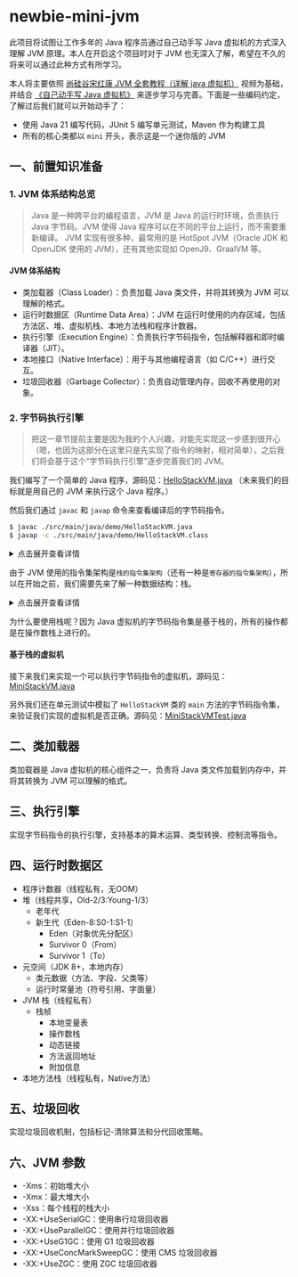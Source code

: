 # newbie-mini-jvm

此项目将试图让工作多年的 Java 程序员通过自己动手写 Java 虚拟机的方式深入理解 JVM 原理。本人在开启这个项目时对于 JVM 也无深入了解，希望在不久的将来可以通过此种方式有所学习。

本人将主要依照 [尚硅谷宋红康 JVM 全套教程（详解 java 虚拟机）](https://www.bilibili.com/video/BV1PJ411n7xZ) 视频为基础，并结合 [《自己动手写 Java 虚拟机》](https://github.com/zxh0/jvmgo-book) 来逐步学习与完善。下面是一些编码约定，了解过后我们就可以开始动手了：

- 使用 Java 21 编写代码，JUnit 5 编写单元测试，Maven 作为构建工具
- 所有的核心类都以 `mini` 开头，表示这是一个迷你版的 JVM

## 一、前置知识准备

### 1. JVM 体系结构总览
> Java 是一种跨平台的编程语言，JVM 是 Java 的运行时环境，负责执行 Java 字节码。JVM 使得 Java 程序可以在不同的平台上运行，而不需要重新编译。
> JVM 实现有很多种，最常用的是 HotSpot JVM（Oracle JDK 和 OpenJDK 使用的 JVM），还有其他实现如 OpenJ9、GraalVM 等。

#### JVM 体系结构
- 类加载器（Class Loader）：负责加载 Java 类文件，并将其转换为 JVM 可以理解的格式。
- 运行时数据区（Runtime Data Area）：JVM 在运行时使用的内存区域，包括方法区、堆、虚拟机栈、本地方法栈和程序计数器。
- 执行引擎（Execution Engine）：负责执行字节码指令，包括解释器和即时编译器（JIT）。
- 本地接口（Native Interface）：用于与其他编程语言（如 C/C++）进行交互。
- 垃圾回收器（Garbage Collector）：负责自动管理内存，回收不再使用的对象。

### 2. 字节码执行引擎
> 把这一章节提前主要是因为我的个人兴趣，对能先实现这一步感到很开心（嗯，也因为这部分在这里只是先实现了指令的映射，相对简单），之后我们将会基于这个“字节码执行引擎”逐步完善我们的 JVM。

我们编写了一个简单的 Java 程序，源码见：[HelloStackVM.java](./src/main/java/demo/HelloStackVM.java) （未来我们的目标就是用自己的 JVM 来执行这个 Java 程序。）

然后我们通过 `javac` 和 `javap` 命令来查看编译后的字节码指令。

```bash
$ javac ./src/main/java/demo/HelloStackVM.java
$ javap -c ./src/main/java/demo/HelloStackVM.class
```

<details>
<summary>点击展开查看详情</summary>

通过 `javap` 我们可以看到 `HelloStackVM` 类的字节码指令集，我们重点关注 `main` 方法的字节码指令集 ，下面以表格的形式对应字节码指令和
Java 源码的关系：

| Java 源码                | 字节码指令                                            |
| ------------------------ | ----------------------------------------------------- |
| `int a = 3;`             | `iconst_3` `istore_1`                                 |
| `int b = 4;`             | `iconst_4` `istore_2`                                 |
| `int c = a + b;`         | `iload_1` `iload_2` `iadd` `istore_3`                 |
| `System.out.println(c);` | `getstatic` `iload_3` `invokedynamic` `invokevirtual` |
| `return;`                | `return`                                              |

我们来分析一下字节码指令（只需要了解大致意思即可）：

- `iconst_3`：将整数常量 3 压入操作数栈。
- `istore_1`：将操作数栈顶的整数值存入局部变量表的第 1 个位置。
- `iload_1`：将局部变量表第 1 个位置的整数值压入操作数栈。
- `iadd`：将操作数栈顶的两个整数值相加，并将结果压入操作数栈。
- `istore_3`：将操作数栈顶的整数值存入局部变量表的第 3 个位置。
- `getstatic`：获取静态字段的值，并将其压入操作数栈。
- `invokedynamic`：动态调用方法。
- `invokevirtual`：调用实例方法。
- `return`：返回。
</details>

由于 JVM 使用的指令集架构是`栈的指令集架构`（还有一种是`寄存器的指令集架构`），所以在开始之前，我们需要先来了解一种数据结构：栈。

<details>
<summary>点击展开查看详情</summary>

#### 栈（Stack）

栈是一种后进先出（LIFO）的数据结构，具有以下特点：

- 只能在栈顶进行插入和删除操作。
- 栈顶元素是最后插入的元素，栈底元素是最先插入的元素。

有两种常见的栈实现方式：

| 实现方式 | 关键说明                               | 优点                   | 缺点           |
| -------- | -------------------------------------- | ---------------------- | -------------- |
| 数组     | 通过索引直接访问元素，无需遍历链表节点 | 内存连续，CPU 缓存友好 | 扩容需复制数据 |
| 链表     | 动态分配内存，插入/删除效率高          | 无固定大小限制         | 内存碎片化     |

我们使用链表来实现栈，链表的每个节点包含一个数据域和一个指向下一个节点的指针。源码见：[MiniStack.java](src/main/java/mini/data/structure/MiniStack.java)

</details>

为什么要使用栈呢？因为 Java 虚拟机的字节码指令集是基于栈的，所有的操作都是在操作数栈上进行的。

#### 基于栈的虚拟机

接下来我们来实现一个可以执行字节码指令的虚拟机，源码见：[MiniStackVM.java](./src/main/java/mini/MiniStackVM.java)

另外我们还在单元测试中模拟了 `HelloStackVM` 类的 `main`
方法的字节码指令集，来验证我们实现的虚拟机是否正确。源码见：[MiniStackVMTest.java](./src/test/java/mini/MiniStackVMTest.java)

## 二、类加载器

类加载器是 Java 虚拟机的核心组件之一，负责将 Java 类文件加载到内存中，并将其转换为 JVM 可以理解的格式。

## 三、执行引擎

实现字节码指令的执行引擎，支持基本的算术运算、类型转换、控制流等指令。

## 四、运行时数据区

- 程序计数器（线程私有，无OOM）
- 堆（线程共享，Old-2/3:Young-1/3）
    - 老年代
    - 新生代（Eden-8:S0-1:S1-1）
        - Eden（对象优先分配区）
        - Survivor 0（From）
        - Survivor 1（To）
- 元空间（JDK 8+，本地内存）
    - 类元数据（方法、字段、父类等）
    - 运行时常量池（符号引用、字面量）
- JVM 栈（线程私有）
    - 栈帧
        - 本地变量表
        - 操作数栈
        - 动态链接
        - 方法返回地址
        - 附加信息
- 本地方法栈（线程私有，Native方法）

## 五、垃圾回收

实现垃圾回收机制，包括标记-清除算法和分代回收策略。

## 六、JVM 参数

- -Xms：初始堆大小
- -Xmx：最大堆大小
- -Xss：每个线程的栈大小
- -XX:+UseSerialGC：使用串行垃圾回收器
- -XX:+UseParallelGC：使用并行垃圾回收器
- -XX:+UseG1GC：使用 G1 垃圾回收器
- -XX:+UseConcMarkSweepGC：使用 CMS 垃圾回收器
- -XX:+UseZGC：使用 ZGC 垃圾回收器